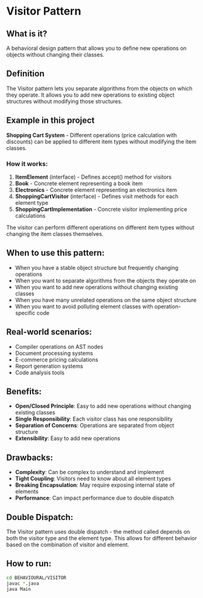 # Visitor Pattern

## What is it?
A behavioral design pattern that allows you to define new operations on objects without changing their classes.

## Definition
The Visitor pattern lets you separate algorithms from the objects on which they operate. It allows you to add new operations to existing object structures without modifying those structures.

## Example in this project
**Shopping Cart System** - Different operations (price calculation with discounts) can be applied to different item types without modifying the item classes.

### How it works:
1. **ItemElement** (interface) - Defines accept() method for visitors
2. **Book** - Concrete element representing a book item
3. **Electronics** - Concrete element representing an electronics item
4. **ShoppingCartVisitor** (interface) - Defines visit methods for each element type
5. **ShoppingCartImplementation** - Concrete visitor implementing price calculations

The visitor can perform different operations on different item types without changing the item classes themselves.

## When to use this pattern:
- When you have a stable object structure but frequently changing operations
- When you want to separate algorithms from the objects they operate on
- When you want to add new operations without changing existing classes
- When you have many unrelated operations on the same object structure
- When you want to avoid polluting element classes with operation-specific code

## Real-world scenarios:
- Compiler operations on AST nodes
- Document processing systems
- E-commerce pricing calculations
- Report generation systems
- Code analysis tools

## Benefits:
- **Open/Closed Principle**: Easy to add new operations without changing existing classes
- **Single Responsibility**: Each visitor class has one responsibility
- **Separation of Concerns**: Operations are separated from object structure
- **Extensibility**: Easy to add new operations

## Drawbacks:
- **Complexity**: Can be complex to understand and implement
- **Tight Coupling**: Visitors need to know about all element types
- **Breaking Encapsulation**: May require exposing internal state of elements
- **Performance**: Can impact performance due to double dispatch

## Double Dispatch:
The Visitor pattern uses double dispatch - the method called depends on both the visitor type and the element type. This allows for different behavior based on the combination of visitor and element.

## How to run:
```bash
cd BEHAVIOURAL/VISITOR
javac *.java
java Main
```
